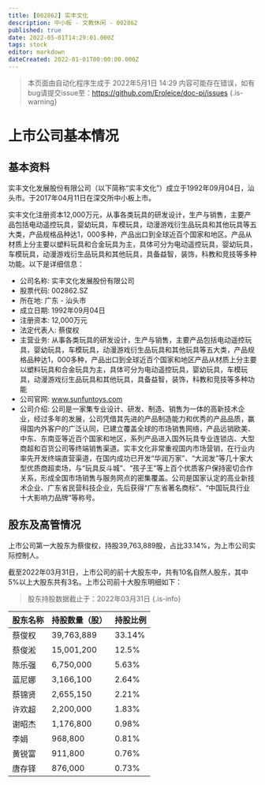 ```yaml
---
title: [002862] 实丰文化
description: 中小板 - 文教休闲 - 002862
published: true
date: 2022-05-01T14:29:01.000Z
tags: stock
editor: markdown
dateCreated: 2022-01-01T00:00:00.000Z
---
```


> 本页面由自动化程序生成于 2022年5月1日 14:29
> 内容可能存在错误，如有bug请提交issue至：https://github.com/Eroleice/doc-pi/issues
{.is-warning}

# 上市公司基本情况

## 基本资料

实丰文化发展股份有限公司（以下简称“实丰文化”）成立于1992年09月04日，汕头市。于2017年04月11日在深交所中小板上市。

实丰文化注册资本12,000万元，从事各类玩具的研发设计，生产与销售，主要产品包括电动遥控玩具，婴幼玩具，车模玩具，动漫游戏衍生品玩具和其他玩具等五大类，产品规格品种达1，000多种，产品出口到全球近百个国家和地区。产品从材质上分主要以塑料玩具和合金玩具为主，具体可分为电动遥控玩具，婴幼玩具，车模玩具，动漫游戏衍生品玩具和其他玩具，具备益智，装饰，科教和竞技等多种功能。以下是详细信息：

- 公司名称: 实丰文化发展股份有限公司
- 股票代码: 002862.SZ
- 所在地: 广东 - 汕头市
- 成立日期: 1992年09月04日
- 注册资本: 12,000万元
- 法定代表人: 蔡俊权
- 主营业务: 从事各类玩具的研发设计，生产与销售，主要产品包括电动遥控玩具，婴幼玩具，车模玩具，动漫游戏衍生品玩具和其他玩具等五大类，产品规格品种达1，000多种，产品出口到全球近百个国家和地区产品从材质上分主要以塑料玩具和合金玩具为主，具体可分为电动遥控玩具，婴幼玩具，车模玩具，动漫游戏衍生品玩具和其他玩具，具备益智，装饰，科教和竞技等多种功能
- 公司官网: www.sunfuntoys.com
- 公司介绍: 公司是一家集专业设计、研发、制造、销售为一体的高新技术企业，经过多年的发展，公司凭借其先进的产品制造能力和优秀的产品品质，赢得国内外客户的广泛认同，已建立覆盖全球的市场销售网络，产品远销欧美、中东、东南亚等近百个国家和地区，系列产品进入国外玩具专业连锁店、大型商超和百货公司等终端销售渠道。实丰文化非常重视国内市场营销，在行业内率先开发终端直营渠道，在国内成功已开发“华润万家”、“大润发”等几十家大型优质商超卖场，与“玩具反斗城”、“孩子王”等上百个优质客户保持密切合作关系，形成全国市场销售与服务网点的密集覆盖。公司是国家认定的高业新技术企业、广东省民营科技企业，先后获得“广东省著名商标”、“中国玩具行业十大影响力品牌”等称号。


## 股东及高管情况

上市公司第一大股东为蔡俊权，持股39,763,889股，占比33.14%，为上市公司实际控制人。

截至2022年03月31日，上市公司的前十大股东中，共有10名自然人股东，其中5%以上大股东共有3名。上市公司前十大股东明细如下：

> 股东持股数据截止于：2022年03月31日
{.is-info}

| 股东名称 | 持股数量（股） | 持股比例 |
| --- | --- | --- |
| 蔡俊权 | 39,763,889 | 33.14% |
| 蔡俊淞 | 15,001,200 | 12.5% |
| 陈乐强 | 6,750,000 | 5.63% |
| 蓝尼娜 | 3,166,100 | 2.64% |
| 蔡锦贤 | 2,655,150 | 2.21% |
| 许欢超 | 2,200,000 | 1.83% |
| 谢昭杰 | 1,176,800 | 0.98% |
| 李娟 | 968,800 | 0.81% |
| 黄锐富 | 911,800 | 0.76% |
| 唐存铎 | 876,000 | 0.73% |




